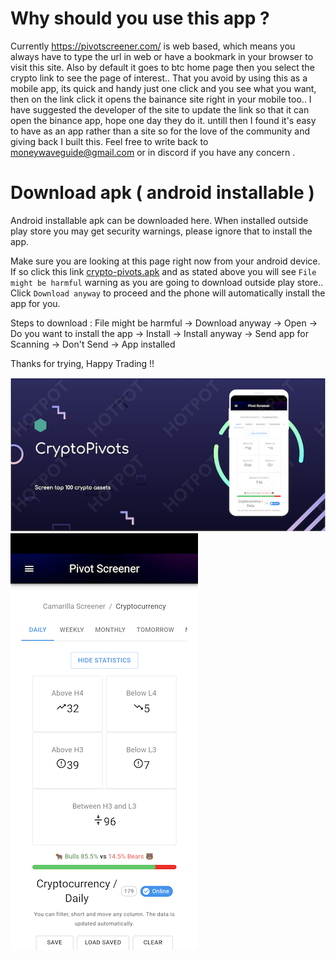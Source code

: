 # Why should you use this app ?
Currently https://pivotscreener.com/ is web based, which means you always have to type the url in web or have a bookmark in your browser to visit this site. Also by default it goes to btc home page then you select the crypto link to see the page of interest.. That you avoid by using this as a mobile app, its quick and handy just one click and you see what you want, then on the link click it opens the bainance site right in your mobile too.. I have suggested the developer of the site to update the link so that it can open the binance app, hope one day they do it. untill then I found it's easy to have as an app rather than a site so for the love of the community and giving back I built this. Feel free to write back to moneywaveguide@gmail.com or in discord if you have any concern .

# Download apk ( android installable )
Android installable apk can be downloaded here. When installed outside play store you may get security warnings, please ignore that to install the app.

Make sure you are looking at this page right now from your android device. If so click this link [crypto-pivots.apk](https://github.com/profitwave/profitwave.github.io/blob/main/apk/crypto-pivots.apk?raw=true) and as stated above you will see `File might be harmful` warning as you are going to download outside play store.. Click `Download anyway` to proceed and the phone will automatically install the app for you.

Steps to download : File might be harmful -> Download anyway -> Open -> Do you want to install the app -> Install -> Install anyway -> Send app for Scanning -> Don't Send -> App installed

Thanks for trying, Happy Trading !!

![info](apk/info-view.png) ![home](apk/home-page.png)


